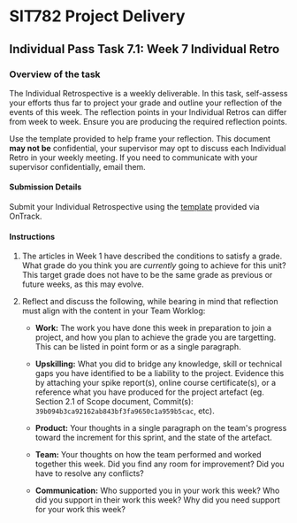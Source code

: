 <div id="banner"></div>

# SIT782 Project Delivery
## Individual Pass Task 7.1: Week 7 Individual Retro

### Overview of the task
The Individual Retrospective is a weekly deliverable. In this task, self-assess your efforts thus far to project your grade and outline your reflection of the events of this week. The reflection points in your Individual Retros can differ from week to week. Ensure you are producing the required reflection points.

Use the template provided to help frame your reflection. This document **may not be** confidential, your supervisor may opt to discuss each Individual Retro in your weekly meeting. If you need to communicate with your supervisor confidentially, email them.

#### Submission Details
Submit your Individual Retrospective using the [template](https://deakin365.sharepoint.com/:f:/s/SIT782-t1-2018/EjtriPJQ6B1NuMrb9WI59oMB_UKn0Ui6ewP4ONJTzmFVLg?e=rp2vwG) provided via OnTrack.

#### Instructions

1. The articles in Week 1 have described the conditions to satisfy a grade. What grade do you think you are _currently_ going to achieve for this unit? This target grade does not have to be the same grade as previous or future weeks, as this may evolve.

2. Reflect and discuss the following, while bearing in mind that reflection must align with the content in your Team Worklog:

    * **Work:** The work you have done this week in preparation to join a project, and how you plan to achieve the grade you are targetting. This can be listed in point form or as a single paragraph.

    * **Upskilling:** What you did to bridge any knowledge, skill or technical gaps you have identified to be a liability to the project. Evidence this by attaching your spike report(s), online course certificate(s), or a reference what you have produced for the project artefact (eg. Section 2.1 of Scope document, Commit(s): `39b094b3ca92162ab843bf3fa9650c1a959b5cac`, etc).

    * **Product:** Your thoughts in a single paragraph on the team's progress toward the increment for this sprint, and the state of the artefact.

    * **Team:** Your thoughts on how the team performed and worked together this week. Did you find any room for improvement? Did you have to resolve any conflicts?

    * **Communication:** Who supported you in your work this week? Who did you support in their work this week? Why did you need support for your work this week?

<div style="page-break-after:always;"></div>
